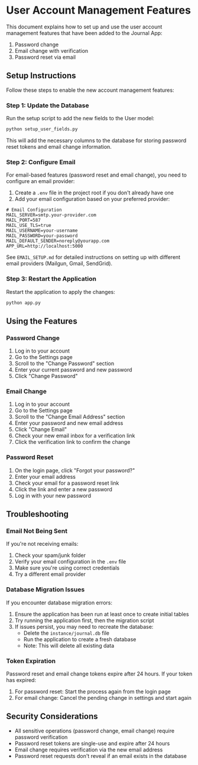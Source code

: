 # User Account Management Features

This document explains how to set up and use the user account management features that have been added to the Journal App:

1. Password change
2. Email change with verification
3. Password reset via email

## Setup Instructions

Follow these steps to enable the new account management features:

### Step 1: Update the Database

Run the setup script to add the new fields to the User model:

```bash
python setup_user_fields.py
```

This will add the necessary columns to the database for storing password reset tokens and email change information.

### Step 2: Configure Email

For email-based features (password reset and email change), you need to configure an email provider:

1. Create a `.env` file in the project root if you don't already have one
2. Add your email configuration based on your preferred provider:

```
# Email Configuration
MAIL_SERVER=smtp.your-provider.com
MAIL_PORT=587
MAIL_USE_TLS=true
MAIL_USERNAME=your-username
MAIL_PASSWORD=your-password
MAIL_DEFAULT_SENDER=noreply@yourapp.com
APP_URL=http://localhost:5000
```

See `EMAIL_SETUP.md` for detailed instructions on setting up with different email providers (Mailgun, Gmail, SendGrid).

### Step 3: Restart the Application

Restart the application to apply the changes:

```bash
python app.py
```

## Using the Features

### Password Change

1. Log in to your account
2. Go to the Settings page
3. Scroll to the "Change Password" section
4. Enter your current password and new password
5. Click "Change Password"

### Email Change

1. Log in to your account
2. Go to the Settings page
3. Scroll to the "Change Email Address" section
4. Enter your password and new email address
5. Click "Change Email"
6. Check your new email inbox for a verification link
7. Click the verification link to confirm the change

### Password Reset

1. On the login page, click "Forgot your password?"
2. Enter your email address
3. Check your email for a password reset link
4. Click the link and enter a new password
5. Log in with your new password

## Troubleshooting

### Email Not Being Sent

If you're not receiving emails:

1. Check your spam/junk folder
2. Verify your email configuration in the `.env` file
3. Make sure you're using correct credentials
4. Try a different email provider

### Database Migration Issues

If you encounter database migration errors:

1. Ensure the application has been run at least once to create initial tables
2. Try running the application first, then the migration script
3. If issues persist, you may need to recreate the database:
   - Delete the `instance/journal.db` file
   - Run the application to create a fresh database
   - Note: This will delete all existing data

### Token Expiration

Password reset and email change tokens expire after 24 hours. If your token has expired:

1. For password reset: Start the process again from the login page
2. For email change: Cancel the pending change in settings and start again

## Security Considerations

- All sensitive operations (password change, email change) require password verification
- Password reset tokens are single-use and expire after 24 hours
- Email change requires verification via the new email address
- Password reset requests don't reveal if an email exists in the database